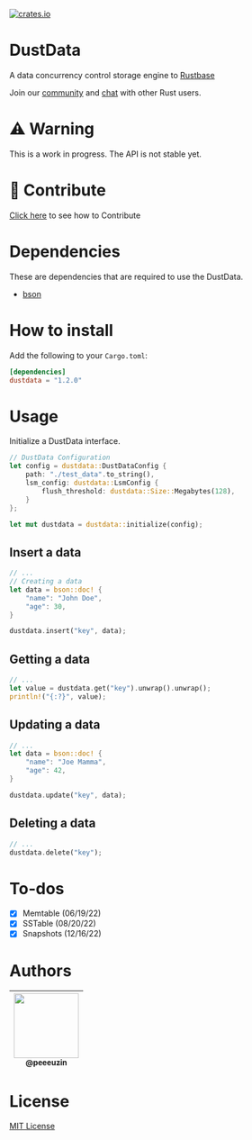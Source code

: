 [![crates.io](https://img.shields.io/crates/v/dustdata?color=EA4342&style=flat-square)](https://crates.io/crates/dustdata)

# DustData

A data concurrency control storage engine to [Rustbase](https://github.com/rustbase/rustbase)

Join our [community](https://discord.gg/m5ZzWPumbd) and [chat](https://discord.gg/m5ZzWPumbd) with other Rust users.

# ⚠️ Warning

This is a work in progress. The API is not stable yet.

# 🔗 Contribute

[Click here](./CONTRIBUTING.md) to see how to Contribute

# Dependencies

These are dependencies that are required to use the DustData.

-   [bson](https://crates.io/crates/bson)

# How to install

Add the following to your `Cargo.toml`:

```toml
[dependencies]
dustdata = "1.2.0"
```

# Usage

Initialize a DustData interface.

```rust
// DustData Configuration
let config = dustdata::DustDataConfig {
    path: "./test_data".to_string(),
    lsm_config: dustdata::LsmConfig {
        flush_threshold: dustdata::Size::Megabytes(128),
    }
};

let mut dustdata = dustdata::initialize(config);
```

## Insert a data

```rust
// ...
// Creating a data
let data = bson::doc! {
    "name": "John Doe",
    "age": 30,
}

dustdata.insert("key", data);
```

## Getting a data

```rust
// ...
let value = dustdata.get("key").unwrap().unwrap();
println!("{:?}", value);
```

## Updating a data

```rust
// ...
let data = bson::doc! {
    "name": "Joe Mamma",
    "age": 42,
}

dustdata.update("key", data);
```

## Deleting a data

```rust
// ...
dustdata.delete("key");
```

# To-dos

-   [x] Memtable (06/19/22)
-   [x] SSTable (08/20/22)
-   [x] Snapshots (12/16/22)

# Authors

<div align="center">

| [<img src="https://github.com/peeeuzin.png?size=115" width=115><br><sub>@peeeuzin</sub>](https://github.com/peeeuzin) |
| :-------------------------------------------------------------------------------------------------------------------: |

</div>

# License

[MIT License](./LICENSE)
